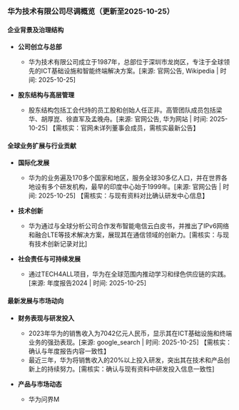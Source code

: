 ### 华为技术有限公司尽调概览（更新至2025-10-25）

#### 企业背景及治理结构

- **公司创立与总部**
  - 华为技术有限公司成立于1987年，总部位于深圳市龙岗区，专注于全球领先的ICT基础设施和智能终端解决方案。[来源: 官网公告, Wikipedia | 时间: 2025-10-25]

- **股东结构与高层管理**
  - 股东结构包括工会代持的员工股和创始人任正非。高管团队成员包括梁华、胡厚崑、徐直军及孟晚舟。[来源: 官网公告, 华为网站 | 时间: 2025-10-25] 【需核实：官网未详列董事会成员，需核实最新公告】

#### 全球业务扩展与行业贡献

- **国际化发展**
  - 华为的业务遍及170多个国家和地区，服务全球30多亿人口，并在世界各地设有多个研发机构，最早的印度中心始于1999年。[来源: 官网公告 | 时间: 2025-10-25] 【需核实：与现有资料对比确认研发中心信息】

- **技术创新**
  - 华为通过与全球分析公司合作发布智能电信云白皮书，并推出了IPv6网络和融合LTE等技术解决方案，展现其在通信领域的创新力。[需核实：与现有技术创新记录对比]

- **社会责任与可持续发展**
  - 通过TECH4ALL项目，华为在全球范围内推动学习和绿色供应链的实践。[来源: 年度报告2024 | 时间: 2025-10-25]

#### 最新发展与市场动向

- **财务表现与研发投入**
  - 2023年华为的销售收入为7042亿元人民币，显示其在ICT基础设施和终端业务的强劲表现。[来源: google_search | 时间: 2025-10-25] 【需核实：确认与年度报告内容一致性】
  - 最近三年，华为将销售收入的20%以上投入研发，突出其在技术和产品创新上的持续努力。[需核实：确认与现有资料中研发投入信息一致性]

- **产品与市场动态**
  - 华为问界M